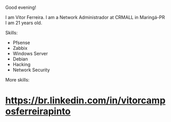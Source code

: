 Good evening!

I am Vitor Ferreira. I am a Network Administrador at CRMALL in Maringá-PR
I am 21 years old.


Skills:

* Pfsense
* Zabbix
* Windows Server
* Debian
* Hacking
* Network Security

More skills:
# https://br.linkedin.com/in/vitorcamposferreirapinto
